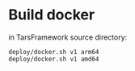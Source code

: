 # Build docker

in TarsFramework source directory:
```
deploy/docker.sh v1 arm64
deploy/docker.sh v1 amd64
```


